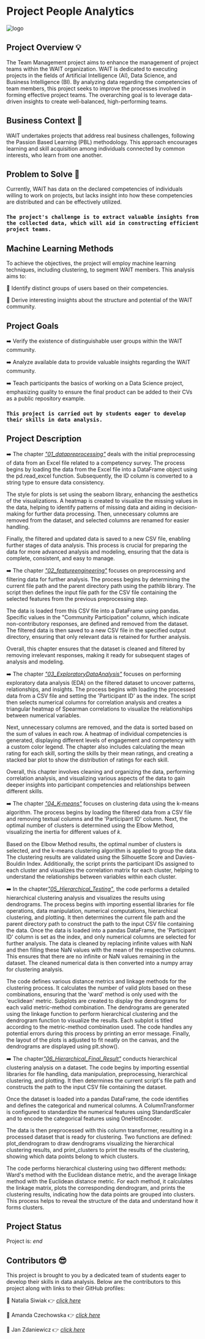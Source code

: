 
# Project People Analytics
![logo](https://github.com/Zdanekk/Projekt-people-analytics/assets/169438375/70efd862-21d8-4396-a07e-8460784818f9)

## Project Overview 💡
The Team Management project aims to enhance the management of project teams within the WAIT organization. WAIT is dedicated to executing projects in the fields of Artificial Intelligence (AI), Data Science, and Business Intelligence (BI). By analyzing data regarding the competencies of team members, this project seeks to improve the processes involved in forming effective project teams. The overarching goal is to leverage data-driven insights to create well-balanced, high-performing teams.

## Business Context 🧐
WAIT undertakes projects that address real business challenges, following the Passion Based Learning (PBL) methodology. This approach encourages learning and skill acquisition among individuals connected by common interests, who learn from one another.

## Problem to Solve 🤔
Currently, WAIT has data on the declared competencies of individuals willing to work on projects, but lacks insight into how these competencies are distributed and can be effectively utilized. 

### **```The project's challenge is to extract valuable insights from the collected data, which will aid in constructing efficient project teams.```**

## Machine Learning Methods
To achieve the objectives, the project will employ machine learning techniques, including clustering, to segment WAIT members. This analysis aims to:

🔸 Identify distinct groups of users based on their competencies.

🔸 Derive interesting insights about the structure and potential of the WAIT community.

## Project Goals
➡️ Verify the existence of distinguishable user groups within the WAIT community.

➡️ Analyze available data to provide valuable insights regarding the WAIT community.

➡️ Teach participants the basics of working on a Data Science project, emphasizing quality to ensure the final product can be added to their CVs as a public repository example.


### **``` This project is carried out by students eager to develop their skills in data analysis. ```**


## Project Description

➡️ The chapter [_"01_datapreprocessing"_](https://github.com/Zdanekk/Projekt-people-analytics/blob/main/notebooks/01_DataPreprocessing.ipynb) deals with the initial preprocessing of data from an Excel file related to a competency survey. The process begins by loading the data from the Excel file into a DataFrame object using the pd.read_excel function. Subsequently, the ID column is converted to a string type to ensure data consistency.

The style for plots is set using the seaborn library, enhancing the aesthetics of the visualizations. A heatmap is created to visualize the missing values in the data, helping to identify patterns of missing data and aiding in decision-making for further data processing. Then, unnecessary columns are removed from the dataset, and selected columns are renamed for easier handling.

Finally, the filtered and updated data is saved to a new CSV file, enabling further stages of data analysis. This process is crucial for preparing the data for more advanced analysis and modeling, ensuring that the data is complete, consistent, and easy to manage.

➡️ The chapter [_"02_featureengineering"_](https://github.com/Zdanekk/Projekt-people-analytics/blob/main/notebooks/02_FeatureEngineering.ipynb) focuses on preprocessing and filtering data for further analysis. The process begins by determining the current file path and the parent directory path using the pathlib library. The script then defines the input file path for the CSV file containing the selected features from the previous preprocessing step.

The data is loaded from this CSV file into a DataFrame using pandas. Specific values in the "Community Participation" column, which indicate non-contributory responses, are defined and removed from the dataset. The filtered data is then saved to a new CSV file in the specified output directory, ensuring that only relevant data is retained for further analysis.

Overall, this chapter ensures that the dataset is cleaned and filtered by removing irrelevant responses, making it ready for subsequent stages of analysis and modeling. 

➡️ The chapter [_"03_ExploratoryDataAnalysis"_](https://github.com/Zdanekk/Projekt-people-analytics/blob/main/notebooks/03_ExploratoryDataAnalysis.ipynb) focuses on performing exploratory data analysis (EDA) on the filtered dataset to uncover patterns, relationships, and insights. The process begins with loading the processed data from a CSV file and setting the 'Participant ID' as the index. The script then selects numerical columns for correlation analysis and creates a triangular heatmap of Spearman correlations to visualize the relationships between numerical variables.

Next, unnecessary columns are removed, and the data is sorted based on the sum of values in each row. A heatmap of individual competencies is generated, displaying different levels of engagement and competency with a custom color legend. The chapter also includes calculating the mean rating for each skill, sorting the skills by their mean ratings, and creating a stacked bar plot to show the distribution of ratings for each skill.

Overall, this chapter involves cleaning and organizing the data, performing correlation analysis, and visualizing various aspects of the data to gain deeper insights into participant competencies and relationships between different skills.

➡️ The chapter [_"04_K-means"_](https://github.com/Zdanekk/Projekt-people-analytics/blob/main/notebooks/04_K-means.ipynb) focuses on clustering data using the k-means algorithm. The process begins by loading the filtered data from a CSV file and removing textual columns and the 'Participant ID' column. Next, the optimal number of clusters is determined using the Elbow Method, visualizing the inertia for different values of 𝑘.

Based on the Elbow Method results, the optimal number of clusters is selected, and the k-means clustering algorithm is applied to group the data. The clustering results are validated using the Silhouette Score and Davies-Bouldin Index. Additionally, the script prints the participant IDs assigned to each cluster and visualizes the correlation matrix for each cluster, helping to understand the relationships between variables within each cluster.

➡️ In the chapter[_"05_Hierarchical_Testing"_](https://github.com/Zdanekk/Projekt-people-analytics/blob/main/notebooks/05_Hierchical_Testing.ipynb), the code performs a detailed hierarchical clustering analysis and visualizes the results using dendrograms. The process begins with importing essential libraries for file operations, data manipulation, numerical computations, hierarchical clustering, and plotting. It then determines the current file path and the parent directory path to construct the path to the input CSV file containing the data. Once the data is loaded into a pandas DataFrame, the 'Participant ID' column is set as the index, and only numerical columns are selected for further analysis. The data is cleaned by replacing infinite values with NaN and then filling these NaN values with the mean of the respective columns. This ensures that there are no infinite or NaN values remaining in the dataset. The cleaned numerical data is then converted into a numpy array for clustering analysis.

The code defines various distance metrics and linkage methods for the clustering process. It calculates the number of valid plots based on these combinations, ensuring that the 'ward' method is only used with the 'euclidean' metric. Subplots are created to display the dendrograms for each valid metric-method combination. The dendrograms are generated using the linkage function to perform hierarchical clustering and the dendrogram function to visualize the results. Each subplot is titled according to the metric-method combination used. The code handles any potential errors during this process by printing an error message. Finally, the layout of the plots is adjusted to fit neatly on the canvas, and the dendrograms are displayed using plt.show().

➡️ The chapter[_"06_Hierarchical_Final_Result"_](https://github.com/Zdanekk/Projekt-people-analytics/blob/main/notebooks/06_Hierachical_Final_Result.ipynb) conducts hierarchical clustering analysis on a dataset. The code begins by importing essential libraries for file handling, data manipulation, preprocessing, hierarchical clustering, and plotting. It then determines the current script's file path and constructs the path to the input CSV file containing the dataset.

Once the dataset is loaded into a pandas DataFrame, the code identifies and defines the categorical and numerical columns. A ColumnTransformer is configured to standardize the numerical features using StandardScaler and to encode the categorical features using OneHotEncoder.

The data is then preprocessed with this column transformer, resulting in a processed dataset that is ready for clustering. Two functions are defined: plot_dendrogram to draw dendrograms visualizing the hierarchical clustering results, and print_clusters to print the results of the clustering, showing which data points belong to which clusters.

The code performs hierarchical clustering using two different methods: Ward's method with the Euclidean distance metric, and the average linkage method with the Euclidean distance metric. For each method, it calculates the linkage matrix, plots the corresponding dendrogram, and prints the clustering results, indicating how the data points are grouped into clusters. This process helps to reveal the structure of the data and understand how it forms clusters.



## Project Status
Project is: _end_  

## Contributors 😎
This project is brought to you by a dedicated team of students eager to develop their skills in data analysis. Below are the contributors to this project along with links to their GitHub profiles:

🔸 Natalia Siwiak 👉 [_click here_](https://github.com/nsiwiak)

🔸 Amanda Czechowska 👉 [_click here_](https://github.com/czeama)

🔸 Jan Zdaniewicz 👉 [_click here_](https://github.com/Zdanekk)

